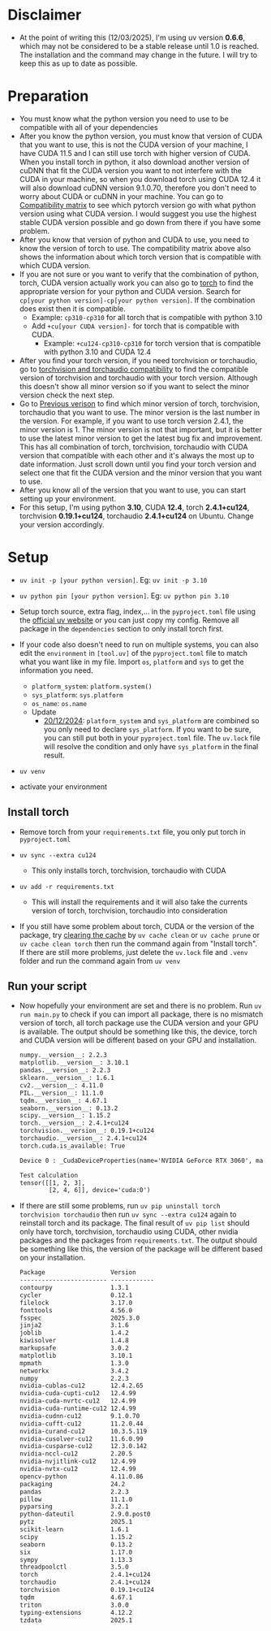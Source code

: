 # Disclaimer

- At the point of writing this (12/03/2025), I'm using uv version **0.6.6**, which may not be considered to be a stable release until 1.0 is reached. The installation and the command may change in the future. I will try to keep this as up to date as possible.

# Preparation

- You must know what the python version you need to use to be compatible with all of your dependencies
- After you know the python version, you must know that version of CUDA that you want to use, this is not the CUDA version of your machine, I have CUDA 11.5 and I can still use torch with higher version of CUDA. When you install torch in python, it also download another version of cuDNN that fit the CUDA version you want to not interfere with the CUDA in your machine, so when you download torch using CUDA 12.4 it will also download cuDNN version 9.1.0.70, therefore you don't need to worry about CUDA or cuDNN in your machine. You can go to [Compatibility matrix](https://github.com/pytorch/pytorch/blob/main/RELEASE.md#release-compatibility-matrix) to see which pytorch version go with what python version using what CUDA version. I would suggest you use the highest stable CUDA version possible and go down from there if you have some problem.
- After you know that version of python and CUDA to use, you need to know the version of torch to use. The compatibility matrix above also shows the information about which torch version that is compatible with which CUDA version.
- If you are not sure or you want to verify that the combination of python, torch, CUDA version actually work you can also go to [torch](https://download.pytorch.org/whl/torch) to find the appropriate version for your python and CUDA version. Search for `cp[your python version]-cp[your python version]`. If the combination does exist then it is compatible. 
    - Example: `cp310-cp310` for all torch that is compatible with python 3.10
    - Add `+cu[your CUDA version]-` for torch that is compatible with CUDA.
        - Example: `+cu124-cp310-cp310` for torch version that is compatible with python 3.10 and CUDA 12.4
- After you find your torch version, if you need torchvision or torchaudio, go to [torchvision and torchaudio compatibility](https://github.com/pytorch/pytorch/wiki/PyTorch-Versions) to find the compatible version of torchvision and torchaudio with your torch version. Although this doesn't show all minor version so if you want to select the minor version check the next step.
- Go to [Previous verison](https://pytorch.org/get-started/previous-versions/) to find which minor version of torch, torchvision, torchaudio that you want to use. The minor version is the last number in the version. For example, if you want to use torch version 2.4.1, the minor version is 1. The minor version is not that important, but it is better to use the latest minor version to get the latest bug fix and improvement. This has all combination of torch, torchvision, torchaudio with CUDA version that compatible with each other and it's always the most up to date information. Just scroll down until you find your torch version and select one that fit the CUDA version and the minor version that you want to use.
- After you know all of the version that you want to use, you can start setting up your environment. 
- For this setup, I'm using python **3.10**, CUDA **12.4**, torch **2.4.1+cu124**, torchvision **0.19.1+cu124**, torchaudio **2.4.1+cu124** on Ubuntu. Change your version accordingly.

# Setup

- `uv init -p [your python version]`. Eg: `uv init -p 3.10`
- `uv python pin [your python version]`. Eg: `uv python pin 3.10`

- Setup torch source, extra flag, index,... in the `pyproject.toml` file using the [official uv website](https://docs.astral.sh/uv/guides/integration/pytorch/#configuring-accelerators-with-optional-dependencies) or you can just copy my config. Remove all package in the `dependencies` section to only install torch first.

- If your code also doesn't need to run on multiple systems, you can also edit the `environment` in `[tool.uv]` of the `pyproject.toml` file to match what you want like in my file. Import `os`, `platform` and `sys` to get the information you need.
    - `platform_system`: `platform.system()`
    - `sys_platform`: `sys.platform`
    - `os_name`: `os.name`
    - Update
        - [20/12/2024](https://github.com/astral-sh/uv/pull/9949):  `platform_system` and `sys_platform` are combined so you only need to declare `sys_platform`. If you want to be sure, you can still put both in your `pyproject.toml` file. The `uv.lock` file will resolve the condition and only have `sys_platform` in the final result. 
- `uv venv`

- activate your environment

## Install torch

- Remove torch from your `requirements.txt` file, you only put torch in `pyproject.toml`

- `uv sync --extra cu124`
    - This only installs torch, torchvision, torchaudio with CUDA
- `uv add -r requirements.txt`
    - This will install the requirements and it will also take the currents version of torch, torchvision, torchaudio into consideration

- If you still have some problem about torch, CUDA or the version of the package, try [clearing the cache](https://docs.astral.sh/uv/concepts/cache/#clearing-the-cache) by `uv cache clean` or `uv cache prune` or `uv cache clean torch` then run the command again from "Install torch". If there are still more problems, just delete the `uv.lock` file and `.venv` folder and run the command again from `uv venv`

## Run your script

- Now hopefully your environment are set and there is no problem. Run `uv run main.py` to check if you can import all package, there is no mismatch version of torch, all torch package use the CUDA version and your GPU is available. The output should be something like this, the device, torch and CUDA version will be different based on your GPU and installation.

    ```txt
    numpy.__version__: 2.2.3
    matplotlib.__version__: 3.10.1
    pandas.__version__: 2.2.3
    sklearn.__version__: 1.6.1
    cv2.__version__: 4.11.0
    PIL.__version__: 11.1.0
    tqdm.__version__: 4.67.1
    seaborn.__version__: 0.13.2
    scipy.__version__: 1.15.2
    torch.__version__: 2.4.1+cu124
    torchvision.__version__: 0.19.1+cu124
    torchaudio.__version__: 2.4.1+cu124
    torch.cuda.is_available: True

    Device 0 : _CudaDeviceProperties(name='NVIDIA GeForce RTX 3060', major=8, minor=6, total_memory=11931MB, multi_processor_count=28)

    Test calculation
    tensor([[1, 2, 3],
            [2, 4, 6]], device='cuda:0')
    ```

- If there are still some problems, run `uv pip uninstall torch torchvision torchaudio` then run `uv sync --extra cu124` again to reinstall torch and its package. The final result of `uv pip list` should only have torch, torchvision, torchaudio using CUDA, other nvidia packages and the packages from `requirements.txt`. The output should be something like this, the version of the package will be different based on your installation.

    ```txt
    Package                  Version
    ------------------------ ------------
    contourpy                1.3.1
    cycler                   0.12.1
    filelock                 3.17.0
    fonttools                4.56.0
    fsspec                   2025.3.0
    jinja2                   3.1.6
    joblib                   1.4.2
    kiwisolver               1.4.8
    markupsafe               3.0.2
    matplotlib               3.10.1
    mpmath                   1.3.0
    networkx                 3.4.2
    numpy                    2.2.3
    nvidia-cublas-cu12       12.4.2.65
    nvidia-cuda-cupti-cu12   12.4.99
    nvidia-cuda-nvrtc-cu12   12.4.99
    nvidia-cuda-runtime-cu12 12.4.99
    nvidia-cudnn-cu12        9.1.0.70
    nvidia-cufft-cu12        11.2.0.44
    nvidia-curand-cu12       10.3.5.119
    nvidia-cusolver-cu12     11.6.0.99
    nvidia-cusparse-cu12     12.3.0.142
    nvidia-nccl-cu12         2.20.5
    nvidia-nvjitlink-cu12    12.4.99
    nvidia-nvtx-cu12         12.4.99
    opencv-python            4.11.0.86
    packaging                24.2
    pandas                   2.2.3
    pillow                   11.1.0
    pyparsing                3.2.1
    python-dateutil          2.9.0.post0
    pytz                     2025.1
    scikit-learn             1.6.1
    scipy                    1.15.2
    seaborn                  0.13.2
    six                      1.17.0
    sympy                    1.13.3
    threadpoolctl            3.5.0
    torch                    2.4.1+cu124
    torchaudio               2.4.1+cu124
    torchvision              0.19.1+cu124
    tqdm                     4.67.1
    triton                   3.0.0
    typing-extensions        4.12.2
    tzdata                   2025.1
    ```
